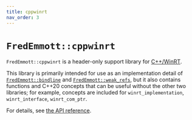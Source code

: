 ```yaml
---
title: cppwinrt
nav_order: 3
---
```


# `FredEmmott::cppwinrt`

`FredEmmott::cppwinrt` is a header-only support library for [C++/WinRT](https://github.com/microsoft/cppwinrt).

This library is primarily intended for use as an implementation detail of [`FredEmmott::bindline`](../bindline/index.md) and [`FredEmmott::weak_refs`](../weak_refs/index.md), but it also contains functions and C++20 concepts that can be useful without the other two libraries; for example, concepts are included for `winrt_implementation`, `winrt_interface`, `winrt_com_ptr`.

For details, see [the API reference](reference/index.md).